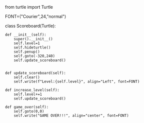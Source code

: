 from turtle import Turtle

FONT=("Courier",24,"normal")

class Scoreboard(Turtle):

    def __init__(self):
        super().__init__()
        self.level=1
        self.hideturtle()
        self.penup()
        self.goto(-320,240)
        self.update_scoreboard()


    def update_scoreboard(self):
        self.clear()
        self.write(f"Level:{self.level}", align="Left", font=FONT)

    def increase_level(self):
        self.level+=1
        self.update_scoreboard()

    def game_over(self):
        self.goto(0,0)
        self.write("GAME OVER!!!", align="center", font=FONT)
